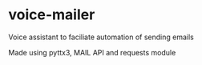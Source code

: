 # voice-mailer
Voice assistant to faciliate automation of sending emails 

Made using pyttx3, MAIL API and requests module
